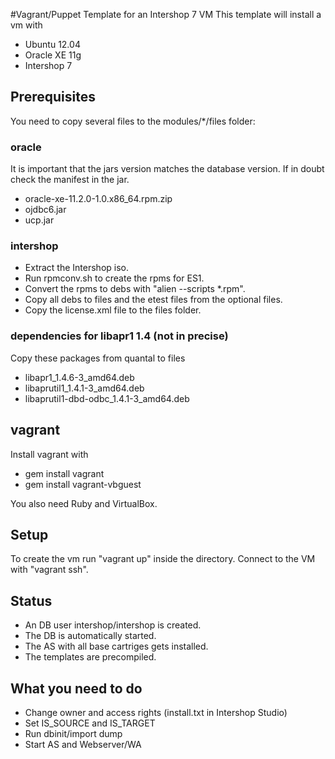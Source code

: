 #Vagrant/Puppet Template for an Intershop 7 VM
This template will install a vm with
* Ubuntu 12.04
* Oracle XE 11g
* Intershop 7

## Prerequisites
You need to copy several files to the modules/*/files folder:

### oracle
It is important that the jars version matches the database version. If in doubt check the manifest in the jar.
* oracle-xe-11.2.0-1.0.x86_64.rpm.zip
* ojdbc6.jar
* ucp.jar

### intershop
* Extract the Intershop iso.
* Run rpmconv.sh to create the rpms for ES1.
* Convert the rpms to debs with "alien --scripts *.rpm".
* Copy all debs to files and the etest files from the optional files.
* Copy the license.xml file to the files folder.

### dependencies for libapr1 1.4 (not in precise) 
Copy these packages from quantal to files
* libapr1_1.4.6-3_amd64.deb
* libaprutil1_1.4.1-3_amd64.deb
* libaprutil1-dbd-odbc_1.4.1-3_amd64.deb

## vagrant
Install vagrant with
* gem install vagrant
* gem install vagrant-vbguest

You also need Ruby and VirtualBox.

## Setup
To create the vm run "vagrant up" inside the directory. Connect to the VM with "vagrant ssh".

## Status
* An DB user intershop/intershop is created.
* The DB is automatically started.
* The AS with all base cartriges gets installed.
* The templates are precompiled.

## What you need to do
* Change owner and access rights (install.txt in Intershop Studio)
* Set IS_SOURCE and IS_TARGET
* Run dbinit/import dump
* Start AS and Webserver/WA

